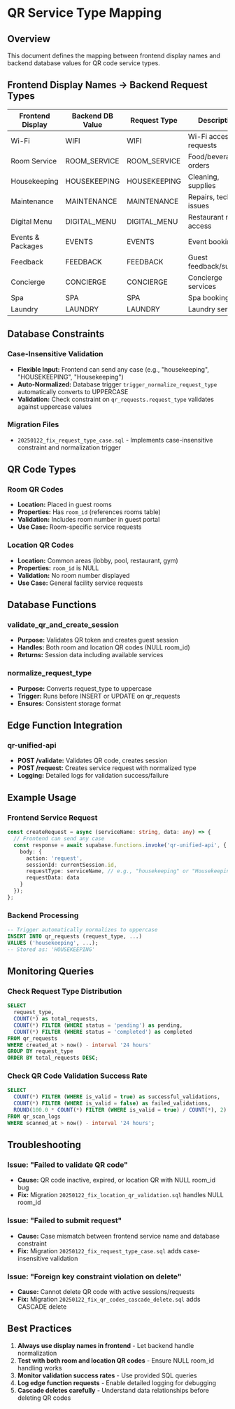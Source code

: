 # QR Service Type Mapping

## Overview
This document defines the mapping between frontend display names and backend database values for QR code service types.

## Frontend Display Names → Backend Request Types

| Frontend Display | Backend DB Value | Request Type | Description |
|-----------------|------------------|--------------|-------------|
| Wi-Fi | WIFI | WIFI | Wi-Fi access requests |
| Room Service | ROOM_SERVICE | ROOM_SERVICE | Food/beverage orders |
| Housekeeping | HOUSEKEEPING | HOUSEKEEPING | Cleaning, supplies |
| Maintenance | MAINTENANCE | MAINTENANCE | Repairs, technical issues |
| Digital Menu | DIGITAL_MENU | DIGITAL_MENU | Restaurant menu access |
| Events & Packages | EVENTS | EVENTS | Event bookings |
| Feedback | FEEDBACK | FEEDBACK | Guest feedback/surveys |
| Concierge | CONCIERGE | CONCIERGE | Concierge services |
| Spa | SPA | SPA | Spa bookings |
| Laundry | LAUNDRY | LAUNDRY | Laundry services |

## Database Constraints

### Case-Insensitive Validation
- **Flexible Input:** Frontend can send any case (e.g., "housekeeping", "HOUSEKEEPING", "Housekeeping")
- **Auto-Normalized:** Database trigger `trigger_normalize_request_type` automatically converts to UPPERCASE
- **Validation:** Check constraint on `qr_requests.request_type` validates against uppercase values

### Migration Files
- `20250122_fix_request_type_case.sql` - Implements case-insensitive constraint and normalization trigger

## QR Code Types

### Room QR Codes
- **Location:** Placed in guest rooms
- **Properties:** Has `room_id` (references rooms table)
- **Validation:** Includes room number in guest portal
- **Use Case:** Room-specific service requests

### Location QR Codes
- **Location:** Common areas (lobby, pool, restaurant, gym)
- **Properties:** `room_id` is NULL
- **Validation:** No room number displayed
- **Use Case:** General facility service requests

## Database Functions

### validate_qr_and_create_session
- **Purpose:** Validates QR token and creates guest session
- **Handles:** Both room and location QR codes (NULL room_id)
- **Returns:** Session data including available services

### normalize_request_type
- **Purpose:** Converts request_type to uppercase
- **Trigger:** Runs before INSERT or UPDATE on qr_requests
- **Ensures:** Consistent storage format

## Edge Function Integration

### qr-unified-api
- **POST /validate:** Validates QR code, creates session
- **POST /request:** Creates service request with normalized type
- **Logging:** Detailed logs for validation success/failure

## Example Usage

### Frontend Service Request
```typescript
const createRequest = async (serviceName: string, data: any) => {
  // Frontend can send any case
  const response = await supabase.functions.invoke('qr-unified-api', {
    body: {
      action: 'request',
      sessionId: currentSession.id,
      requestType: serviceName, // e.g., "housekeeping" or "Housekeeping"
      requestData: data
    }
  });
};
```

### Backend Processing
```sql
-- Trigger automatically normalizes to uppercase
INSERT INTO qr_requests (request_type, ...)
VALUES ('housekeeping', ...);
-- Stored as: 'HOUSEKEEPING'
```

## Monitoring Queries

### Check Request Type Distribution
```sql
SELECT 
  request_type,
  COUNT(*) as total_requests,
  COUNT(*) FILTER (WHERE status = 'pending') as pending,
  COUNT(*) FILTER (WHERE status = 'completed') as completed
FROM qr_requests
WHERE created_at > now() - interval '24 hours'
GROUP BY request_type
ORDER BY total_requests DESC;
```

### Check QR Code Validation Success Rate
```sql
SELECT 
  COUNT(*) FILTER (WHERE is_valid = true) as successful_validations,
  COUNT(*) FILTER (WHERE is_valid = false) as failed_validations,
  ROUND(100.0 * COUNT(*) FILTER (WHERE is_valid = true) / COUNT(*), 2) as success_rate
FROM qr_scan_logs 
WHERE scanned_at > now() - interval '24 hours';
```

## Troubleshooting

### Issue: "Failed to validate QR code"
- **Cause:** QR code inactive, expired, or location QR with NULL room_id bug
- **Fix:** Migration `20250122_fix_location_qr_validation.sql` handles NULL room_id

### Issue: "Failed to submit request"
- **Cause:** Case mismatch between frontend service name and database constraint
- **Fix:** Migration `20250122_fix_request_type_case.sql` adds case-insensitive validation

### Issue: "Foreign key constraint violation on delete"
- **Cause:** Cannot delete QR code with active sessions/requests
- **Fix:** Migration `20250122_fix_qr_codes_cascade_delete.sql` adds CASCADE delete

## Best Practices

1. **Always use display names in frontend** - Let backend handle normalization
2. **Test with both room and location QR codes** - Ensure NULL room_id handling works
3. **Monitor validation success rates** - Use provided SQL queries
4. **Log edge function requests** - Enable detailed logging for debugging
5. **Cascade deletes carefully** - Understand data relationships before deleting QR codes

